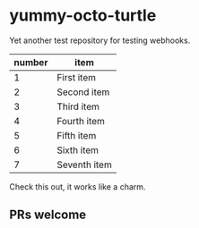 # yummy-octo-turtle

Yet another test repository for testing webhooks.

 number   | item               
----------|--------------
1         | First item
2         | Second item
3         | Third item
4         | Fourth item
5         | Fifth item
6         | Sixth item
7         | Seventh item

Check this out, it works like a charm.

## PRs welcome
